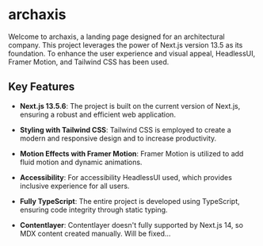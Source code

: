 # archaxis

Welcome to archaxis, a landing page designed for an architectural company. This project leverages the power of Next.js version 13.5 as its foundation. To enhance the user experience and visual appeal, HeadlessUI, Framer Motion, and Tailwind CSS has been used.

## Key Features

- **Next.js 13.5.6**: The project is built on the current version of Next.js, ensuring a robust and efficient web application.

- **Styling with Tailwind CSS**: Tailwind CSS is employed to create a modern and responsive design and to increase productivity.

- **Motion Effects with Framer Motion**: Framer Motion is utilized to add fluid motion and dynamic animations.

- **Accessibility**: For accessibility HeadlessUI used, which provides inclusive experience for all users.

- **Fully TypeScript**: The entire project is developed using TypeScript, ensuring code integrity through static typing.

- **Contentlayer**: Contentlayer doesn't fully supported by Next.js 14, so MDX content created manually. Will be fixed...
